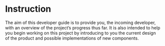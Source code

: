 # Instruction
The aim of this developer guide is to provide you, the incoming developer, with an overview of the project’s progress thus far. It is also intended to help you begin working on this project by introducing to you the current design of the product and possible implementations of new components.

